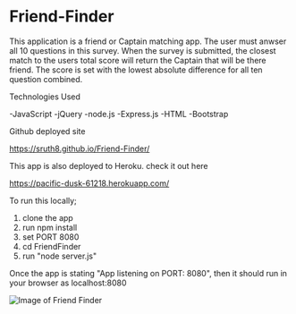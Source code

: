 # Friend-Finder

This  application is a friend or Captain matching app. The user must anwser all 10 questions in this survey. When the survey is submitted, the closest match to the users total score will return the Captain that will be there friend. The score is set with the lowest absolute difference for all ten question combined.
 
Technologies Used

-JavaScript
-jQuery
-node.js
-Express.js
-HTML
-Bootstrap

Github deployed site

https://sruth8.github.io/Friend-Finder/

This app is also deployed to Heroku. check it out here 

https://pacific-dusk-61218.herokuapp.com/

To run this locally;
1. clone the app
2. run npm install
3. set PORT 8080
4. cd FriendFinder
5. run "node server.js"

Once the app is stating "App listening on PORT: 8080", then it should run in your browser as localhost:8080 

	
![Image of Friend Finder](Friend-captain.png)
